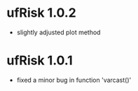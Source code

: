 # ufRisk 1.0.2

* slightly adjusted plot method

# ufRisk 1.0.1

* fixed a minor bug in function 'varcast()'
